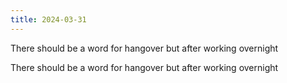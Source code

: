```yaml
---
title: 2024-03-31
---
```


There should be a word for hangover but after working overnight

There should be a word for hangover but after working overnight

